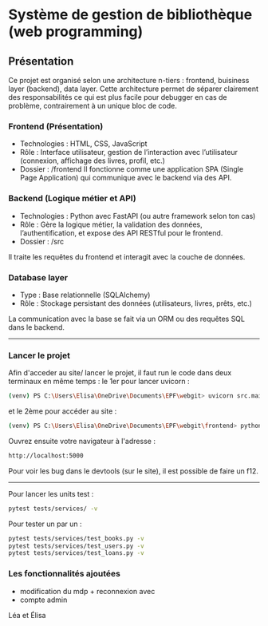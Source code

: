 # Système de gestion de bibliothèque (web programming)
## Présentation 
Ce projet est organisé selon une architecture n-tiers : frontend, buisiness layer (backend), data layer.
Cette architecture permet de séparer clairement des responsabilités ce qui est plus facile pour debugger en cas de problème, contrairement à un unique bloc de code. 

### Frontend (Présentation)
- Technologies : HTML, CSS, JavaScript
- Rôle : Interface utilisateur, gestion de l’interaction avec l’utilisateur (connexion, affichage des livres, profil, etc.)
- Dossier : /frontend
Il fonctionne comme une application SPA (Single Page Application) qui communique avec le backend via des API.

### Backend (Logique métier et API)
- Technologies : Python avec FastAPI (ou autre framework selon ton cas)
- Rôle : Gère la logique métier, la validation des données, l’authentification, et expose des API RESTful pour le frontend.
- Dossier : /src 

Il traite les requêtes du frontend et interagit avec la couche de données.

### Database layer
- Type : Base relationnelle (SQLAlchemy)
- Rôle : Stockage persistant des données (utilisateurs, livres, prêts, etc.)

La communication avec la base se fait via un ORM ou des requêtes SQL dans le backend.

-------------------------------------------------------------------------------------------------

### Lancer le projet
Afin d'acceder au site/ lancer le projet, il faut run le code dans deux terminaux en même temps :
le 1er pour lancer uvicorn :
```bash
(venv) PS C:\Users\Elisa\OneDrive\Documents\EPF\webgit> uvicorn src.main:app --reload
````
et le 2ème pour accéder au site :

```bash
(venv) PS C:\Users\Elisa\OneDrive\Documents\EPF\webgit\frontend> python .\server.py
```

Ouvrez ensuite votre navigateur à l'adresse :
```bash 
http://localhost:5000
```

Pour voir les bug dans le devtools (sur le site), il est possible de faire un f12.


-------------------------------------------------------------------------------------------------
Pour lancer les units test :
``` bash
pytest tests/services/ -v
```

Pour tester un par un :
```bash
pytest tests/services/test_books.py -v
pytest tests/services/test_users.py -v
pytest tests/services/test_loans.py -v
```

### Les fonctionnalités ajoutées
- modification du mdp + reconnexion avec
- compte admin


Léa et Élisa
